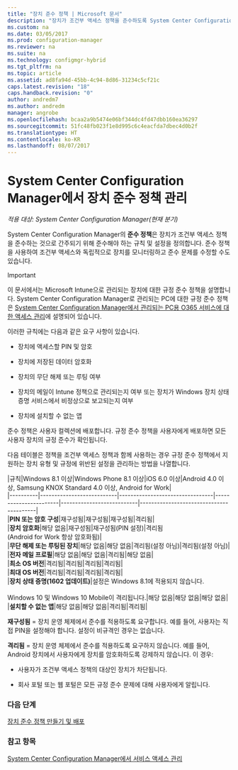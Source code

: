 ```yaml
---
title: "장치 준수 정책 | Microsoft 문서"
description: "장치가 조건부 액세스 정책을 준수하도록 System Center Configuration Manager에서 준수 정책을 관리하는 방법을 알아봅니다."
ms.custom: na
ms.date: 03/05/2017
ms.prod: configuration-manager
ms.reviewer: na
ms.suite: na
ms.technology: configmgr-hybrid
ms.tgt_pltfrm: na
ms.topic: article
ms.assetid: ad8fa94d-45bb-4c94-8d86-31234c5cf21c
caps.latest.revision: "18"
caps.handback.revision: "0"
author: andredm7
ms.author: andredm
manager: angrobe
ms.openlocfilehash: bcaa2a9b5474e06bf344dc4fd47dbb160ea36297
ms.sourcegitcommit: 51fc48fb023f1e8d995c6c4eacfda7dbec4d0b2f
ms.translationtype: HT
ms.contentlocale: ko-KR
ms.lasthandoff: 08/07/2017
---
```

# <a name="device-compliance-policies-in-system-center-configuration-manager"></a>System Center Configuration Manager에서 장치 준수 정책 관리

*적용 대상: System Center Configuration Manager(현재 분기)*

System Center Configuration Manager의 **준수 정책**은 장치가 조건부 액세스 정책을 준수하는 것으로 간주되기 위해 준수해야 하는 규칙 및 설정을 정의합니다. 준수 정책을 사용하여 조건부 액세스와 독립적으로 장치를 모니터링하고 준수 문제를 수정할 수도 있습니다.  


> [!IMPORTANT]  
>  이 문서에서는 Microsoft Intune으로 관리되는 장치에 대한 규정 준수 정책을 설명합니다.    System Center Configuration Manager로 관리되는 PC에 대한 규정 준수 정책은 [System Center Configuration Manager에서 관리되는 PC용 O365 서비스에 대한 액세스 관리](../../protect/deploy-use/manage-access-to-o365-services-for-pcs-managed-by-sccm.md)에 설명되어 있습니다.  

 이러한 규칙에는 다음과 같은 요구 사항이 있습니다.  

-   장치에 액세스할 PIN 및 암호

-   장치에 저장된 데이터 암호화

-   장치의 무단 해제 또는 루팅 여부  

-   장치의 메일이 Intune 정책으로 관리되는지 여부 또는 장치가 Windows 장치 상태 증명 서비스에서 비정상으로 보고되는지 여부
-   장치에 설치할 수 없는 앱


 준수 정책은 사용자 컬렉션에 배포합니다. 규정 준수 정책을 사용자에게 배포하면 모든 사용자 장치의 규정 준수가 확인됩니다.  

 다음 테이블은 정책을 조건부 액세스 정책과 함께 사용하는 경우 규정 준수 정책에서 지원하는 장치 유형 및 규정에 위반된 설정을 관리하는 방법을 나열합니다.  

|규칙|Windows 8.1 이상|Windows Phone 8.1 이상|iOS 6.0 이상|Android 4.0 이상, Samsung KNOX Standard 4.0 이상, Android for Work|  
|----------|---------------------------|---------------------------------|-----------------------|---------------------------|-----------------------------------------|  
|**PIN 또는 암호 구성**|재구성됨|재구성됨|재구성됨|격리됨|  
|**장치 암호화**|해당 없음|재구성됨|재구성됨(PIN 설정)|격리됨<br>(Android for Work 항상 암호화됨)|  
|**무단 해제 또는 루팅된 장치**|해당 없음|해당 없음|격리됨(설정 아님)|격리됨(설정 아님)|  
|**전자 메일 프로필**|해당 없음|해당 없음|격리됨|해당 없음|  
|**최소 OS 버전**|격리됨|격리됨|격리됨|격리됨|  
|**최대 OS 버전**|격리됨|격리됨|격리됨|격리됨|  
|**장치 상태 증명(1602 업데이트)**|설정은 Windows 8.1에 적용되지 않습니다.<br /><br /> Windows 10 및 Windows 10 Mobile이 격리됩니다.|해당 없음|해당 없음|해당 없음|  
|**설치할 수 없는 앱**|해당 없음|해당 없음|격리됨|격리됨|

 **재구성됨** = 장치 운영 체제에서 준수를 적용하도록 요구합니다. 예를 들어, 사용자는 직접 PIN을 설정해야 합니다.  설정이 비규격인 경우는 없습니다.  

 **격리됨** = 장치 운영 체제에서 준수를 적용하도록 요구하지 않습니다. 예를 들어, Android 장치에서 사용자에게 장치를 암호화하도록 강제하지 않습니다.  이 경우:  

-   사용자가 조건부 액세스 정책의 대상인 장치가 차단됩니다.  

-   회사 포털 또는 웹 포털은 모든 규정 준수 문제에 대해 사용자에게 알립니다.  


### <a name="next-steps"></a>다음 단계  
[장치 준수 정책 만들기 및 배포](create-compliance-policy.md)
### <a name="see-also"></a>참고 항목  
 [System Center Configuration Manager에서 서비스 액세스 관리](../../protect/deploy-use/manage-access-to-services.md)
